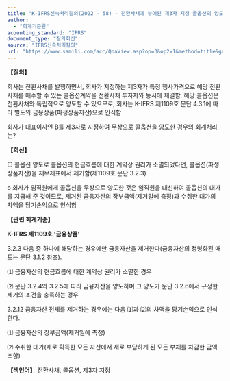 ```yaml
---
title: "K-IFRS신속처리질의(2022 - 58) - 전환사채에 부여된 제3자 지정 콜옵션의 양도"
author:
  - "회계기준원"
acounting_standard: "IFRS"
document_type: "질의회신"
source: "IFRS신속처리질의"
url: "https://www.samili.com/acc/QnaView.asp?op=3&op2=1&method=title&group=2124-15;1&orgcode=3&searchword=&page=10&code=K%2DIFRS%EC%8B%A0%EC%86%8D%EC%B2%98%EB%A6%AC%EC%A7%88%EC%9D%98%2D58%3A20220921"
---
```

**【질의】**

  

회사는 전환사채를 발행하면서, 회사가 지정하는 제3자가 특정 행사가격으로 해당 전환사채를 매수할 수 있는 콜옵션계약을 전환사채 투자자와 동시에 체결함. 해당 콜옵션은 전환사채와 독립적으로 양도할 수 있으므로, 회사는 K-IFRS 제1109호 문단 4.3.1에 따라 별도의 금융상품(파생상품자산)으로 인식함

  

회사가 대표이사인 B를 제3자로 지정하여 무상으로 콜옵션을 양도한 경우의 회계처리는?

  
  

**【회신】**

  

□ 콜옵션 양도로 콜옵션의 현금흐름에 대한 계약상 권리가 소멸되었다면, 콜옵션(파생상품자산)을 재무제표에서 제거함(제1109호 문단 3.2.3)

  

o 회사가 임직원에게 콜옵션을 무상으로 양도한 것은 임직원을 대신하여 콜옵션의 대가를 지급해 준 것이므로, 제거된 금융자산의 장부금액(제거일에 측정)과 수취한 대가의 차액을 당기손익으로 인식함

  
  

**【관련 회계기준】**

  

**K-IFRS 제1109호 ‘금융상품’**

  

3.2.3 다음 중 하나에 해당하는 경우에만 금융자산을 제거한다(금융자산의 정형화된 매도는 문단 3.1.2 참조).

⑴ 금융자산의 현금흐름에 대한 계약상 권리가 소멸한 경우

⑵ 문단 3.2.4와 3.2.5에 따라 금융자산을 양도하며 그 양도가 문단 3.2.6에서 규정한 제거의 조건을 충족하는 경우

  

3.2.12 금융자산 전체를 제거하는 경우에는 다음 ⑴과 ⑵의 차액을 당기손익으로 인식한다.

⑴ 금융자산의 장부금액(제거일에 측정)

⑵ 수취한 대가(새로 획득한 모든 자산에서 새로 부담하게 된 모든 부채를 차감한 금액 포함)

  
  

**【색인어】** 전환사채, 콜옵션, 제3자 지정
